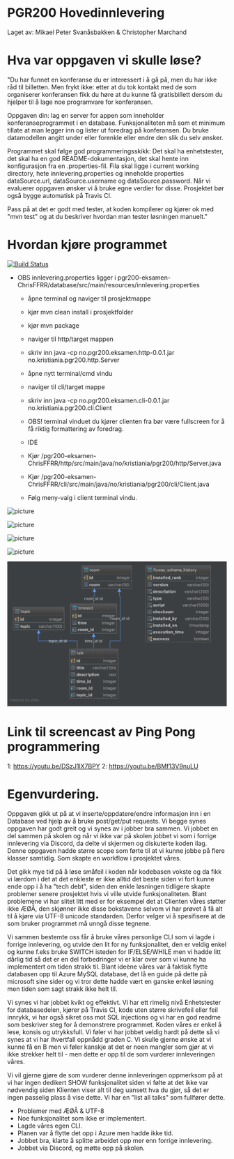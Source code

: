 
# PGR200 Hovedinnlevering 
Laget av: Mikael Peter Svanåsbakken & Christopher Marchand

# Hva var oppgaven vi skulle løse?
"Du har funnet en konferanse du er interessert i å gå på, men du har ikke råd til billetten. Men frykt ikke: etter at du tok kontakt med de som organiserer konferansen fikk du høre at du kunne få gratisbillett dersom du hjelper til å lage noe programvare for konferansen.

Oppgaven din: lag en server for appen som inneholder konferanseprogrammet i en database. Funksjonaliteten må som et minimum tillate at man legger inn og lister ut foredrag på konferansen. Du bruke datamodellen angitt under eller forenkle eller endre den slik du selv ønsker.

Programmet skal følge god programmeringsskikk: Det skal ha enhetstester, det skal ha en god README-dokumentasjon, det skal hente inn konfigurasjon fra en .properties-fil. Fila skal ligge i current working directory, hete innlevering.properties og inneholde properties dataSource.url, dataSource.username og dataSource.password. Når vi evaluerer oppgaven ønsker vi å bruke egne verdier for disse. Prosjektet bør også bygge automatisk på Travis CI.

Pass på at det er godt med tester, at koden kompilerer og kjører ok med "mvn test" og at du beskriver hvordan man tester løsningen manuelt."



# Hvordan kjøre programmet

[![Build Status](https://travis-ci.com/Westerdals/pgr200-eksamen-ChrisFFRR.svg?token=BLkMpfb4QjWubHqxD1yb&branch=master)](https://travis-ci.com/Westerdals/pgr200-eksamen-ChrisFFRR)

* OBS innlevering.properties ligger i pgr200-eksamen-ChrisFFRR/database/src/main/resources/innlevering.properties
  
  * åpne terminal og naviger til prosjektmappe
  * kjør mvn clean install i prosjektfolder 
  * kjør mvn package 
  * naviger til http/target mappen
  * skriv inn java -cp no.pgr200.eksamen.http-0.0.1.jar no.kristiania.pgr200.http.Server
  * åpne nytt terminal/cmd vindu
  * naviger til cli/target mappe
  * skriv inn java -cp no.pgr200.eksamen.cli-0.0.1.jar no.kristiania.pgr200.cli.Client
  * OBS!  terminal vinduet du kjører clienten fra bør være fullscreen for å få riktig formattering av foredrag.
  
  * IDE
  * Kjør /pgr200-eksamen-ChrisFFRR/http/src/main/java/no/kristiania/pgr200/http/Server.java
  * Kjør /pgr200-eksamen-ChrisFFRR/cli/src/main/java/no/kristiania/pgr200/cli/Client.java
  
  * Følg meny-valg i client terminal vindu. 
  
 


![picture](doc/eksempelkjøring_1.png)

![picture](doc/eksempelkjøring_2.png)

![picture](doc/eksempelkjøring_3.png)

![picture](doc/eksempelkjøring_4.png)

![picture](doc/Datamodell.png)

# Link til screencast av Ping Pong programmering
1: https://youtu.be/DSzJ1lX7BPY 2: https://youtu.be/BMf13V9nuLU


# Egenvurdering.
Oppgaven gikk ut på at vi inserte/oppdatere/endre informasjon inn i en Database ved hjelp av å bruke post/get/put requests. 
Vi begge synes oppgaven har godt greit og vi synes av i jobber bra sammen. Vi jobbet en del sammen på skolen og når vi ikke         var på skolen jobbet vi som i forrige innlevering via Discord, da delte vi skjermen og diskuterte koden ilag. Denne oppgaven hadde større scope som førte til at vi kunne jobbe på flere klasser samtidig. Som skapte en workflow i prosjektet våres.
  
Det gikk mye tid på å løse småfeil i koden når kodebasen vokste og da fikk vi lærdom i det at det enkleste er ikke alltid det beste siden vi fort kunne ende opp i å ha "tech debt", siden den enkle løsningen tidligere skapte problemer senere prosjektet hvis vi ville utvide funksjonaliteten. Blant problemene vi har slitet litt med er for eksempel det at Clienten våres støtter ikke ÆØÅ, den skjønner ikke disse bokstavene selvom vi har prøvet å få alt til å kjøre via UTF-8 unicode standarden. Derfor velger vi å spesifisere at de som bruker programmet må unngå disse tegnene.

Vi sammen bestemte oss får å bruke våres personlige CLI som vi lagde i forrige innlevering, og utvide den lit for ny funksjonalitet, den er veldig enkel og kunne f.eks bruke SWITCH isteden for IF/ELSE/WHILE men vi hadde litt dårlig tid så det er en del forbedringer vi er klar over som vi kunne ha implementert om tiden strakk til. Blant ideène våres var å faktisk flytte databasen opp til Azure MySQL database, det lå en guide på dette på microsoft sine sider og vi tror dette hadde vært en ganske enkel løsning men tiden som sagt strakk ikke helt til.

Vi synes vi har jobbet kvikt og effektivt. Vi har ett rimelig nivå Enhetstester for databasedelen, kjører på Travis CI, kode uten større skrivefeil eller feil innrykk, vi har også sikret oss mot SQL injections og vi har en god readme som beskriver steg for å demonstrere programmet. Koden våres er enkel å lese, konsis og utrykksfull. Vi føler vi har jobbet veldig hardt på dette så vi synes at vi har ihvertfall oppnådd graden C. Vi skulle gjerne ønske at vi kunne få en B men vi føler kanskje at det er noen mangler som gjør at vi ikke strekker helt til - men dette er opp til de som vurderer innleveringen våres.

Vi vil gjerne gjøre de som vurderer denne innleveringen oppmerksom på at vi har ingen dedikert SHOW funksjonalitet siden vi følte at det ikke var nødvendig siden Klienten viser alt til deg uansett hva du gjør, så det er ingen passelig plass å vise dette. Vi har en "list all talks" som fullfører dette.
  
  
  
- Problemer med ÆØÅ & UTF-8
- Noe funksjonalitet som ikke er implementert.
- Lagde våres egen CLI.
- Planen var å flytte det opp i Azure men hadde ikke tid.
- Jobbet bra, klarte å splitte arbeidet opp mer enn forrige innlevering.
- Jobbet via Discord, og møtte opp på skolen.


